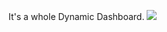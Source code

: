 It's a whole Dynamic Dashboard.
<img src="https://drive.google.com/file/d/13a_JgzpCFr7fDMY6zyivJn9bYQOdZfyr/view?usp=sharing">
